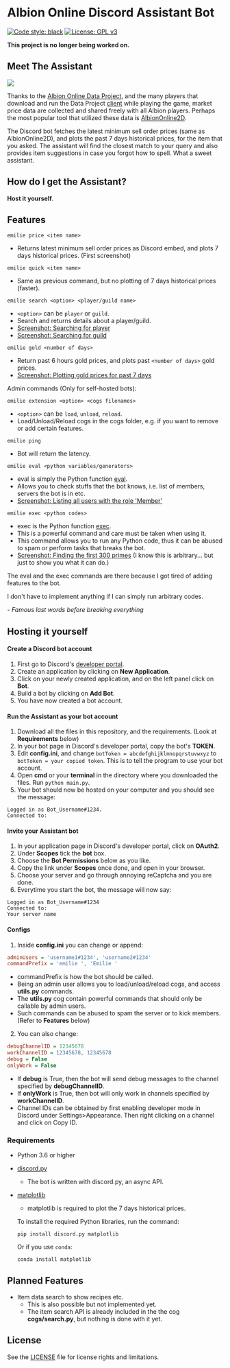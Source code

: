# Albion Online Discord Assistant Bot

[![Code style: black](https://img.shields.io/badge/code%20style-black-000000.svg)](https://github.com/psf/black)
[![License: GPL v3](https://img.shields.io/badge/License-GPLv3-blue.svg)](https://www.gnu.org/licenses/gpl-3.0)

**This project is no longer being worked on.**

## Meet The Assistant

![](Images/eg_price.png)

Thanks to the [Albion Online Data Project](https://www.albion-online-data.com/), and the many players that download and run the Data Project [client](https://github.com/BroderickHyman/albiondata-client/releases) while playing the game, market price data are collected and shared freely with all Albion players. Perhaps the most popular tool that utilized these data is [AlbionOnline2D](https://www.albiononline2d.com/en/item).

The Discord bot fetches the latest minimum sell order prices (same as AlbionOnline2D), and plots the past 7 days historical prices, for the item that you asked. The assistant will find the closest match to your query and also provides item suggestions in case you forgot how to spell. What a sweet assistant.

## How do I get the Assistant?

**Host it yourself**.

## Features

```
emilie price <item name>
```
+ Returns latest minimum sell order prices as Discord embed, and plots 7 days historical prices. (First screenshot)
```
emilie quick <item name>
```
+ Same as previous command, but no plotting of 7 days historical prices (faster).
```
emilie search <option> <player/guild name>
```
+ `<option>` can be `player` or `guild`.
+ Search and returns details about a player/guild.
+ [Screenshot: Searching for player](Images/eg_player.png)
+ [Screenshot: Searching for guild](Images/eg_guild.png)

```
emilie gold <number of days>
```
+ Return past 6 hours gold prices, and plots past `<number of days>` gold prices.
+ [Screenshot: Plotting gold prices for past 7 days](Images/eg_gold.png)

Admin commands (Only for self-hosted bots):
```
emilie extension <option> <cogs filenames>
```
+ `<option>` can be `load`, `unload`, `reload`.
+ Load/Unload/Reload cogs in the cogs folder, e.g. if you want to remove or add certain features.
```
emilie ping
```
+ Bot will return the latency.
```
emilie eval <python variables/generators>
```
+ eval is simply the Python function [eval](https://docs.python.org/3.5/library/functions.html#eval).
+ Allows you to check stuffs that the bot knows, i.e. list of members, servers the bot is in etc.
+ [Screenshot: Listing all users with the role 'Member'](Images/eg_member.png)
```
emilie exec <python codes>
```
+ exec is the Python function [exec](https://docs.python.org/3.5/library/functions.html#exec).
+ This is a powerful command and care must be taken when using it.
+ This command allows you to run any Python code, thus it can be abused to spam or perform tasks that breaks the bot.
+ [Screenshot: Finding the first 300 primes](Images/eg_primes.png) (I know this is arbitrary... but just to show you what it can do.)

The eval and the exec commands are there because I got tired of adding features to the bot.

I don't have to implement anything if I can simply run arbitrary codes.

*- Famous last words before breaking everything*

## Hosting it yourself

#### Create a Discord bot account

1. First go to Discord's [developer portal](https://discordapp.com/developers/applications/).
2. Create an application by clicking on **New Application**.
3. Click on your newly created application, and on the left panel click on **Bot**.
4. Build a bot by clicking on **Add Bot**.
5. You have now created a bot account.

#### Run the Assistant as your bot account

1. Download all the files in this repository, and the requirements. (Look at **Requirements** below)
2. In your bot page in Discord's developer portal, copy the bot's **TOKEN**.
3. Edit **config.ini**, and change `botToken = abcdefghijklmnopqrstuvwxyz` to `botToken = your copied token`. This is to tell the program to use your bot account.
4. Open **cmd** or your **terminal** in the directory where you downloaded the files. Run `python main.py`.
5. Your bot should now be hosted on your computer and you should see the message:
```
Logged in as Bot_Username#1234.
Connected to:
```

#### Invite your Assistant bot

1. In your application page in Discord's developer portal, click on **OAuth2**.
2. Under **Scopes** tick the **bot** box.
3. Choose the **Bot Permissions** below as you like.
4. Copy the link under **Scopes** once done, and open in your browser.
5. Choose your server and go through annoying reCaptcha and you are done.
6. Everytime you start the bot, the message will now say:
```
Logged in as Bot_Username#1234
Connected to:
Your server name
```

#### Configs

1. Inside **config.ini** you can change or append:
```ini
adminUsers = 'username1#1234', 'username2#1234'
commandPrefix = 'emilie ', 'Emilie '
```
  + commandPrefix is how the bot should be called.
  + Being an admin user allows you to load/unload/reload cogs, and access **utils.py** commands.
  + The **utils.py** cog contain powerful commands that should only be callable by admin users.
  + Such commands can be abused to spam the server or to kick members. (Refer to **Features** below)

2. You can also change:
```ini
debugChannelID = 12345678
workChannelID = 12345678, 12345678
debug = False
onlyWork = False
```
  + If **debug** is True, then the bot will send debug messages to the channel specified by **debugChannelID**.
  + If **onlyWork** is True, then bot will only work in channels specified by **workChannelID**.
  + Channel IDs can be obtained by first enabling developer mode in Discord under Settings>Appearance. Then right clicking on a channel and click on Copy ID.

### Requirements

+ Python 3.6 or higher
+ [discord.py](https://github.com/Rapptz/discord.py)
  + The bot is written with discord.py, an async API.
+ [matplotlib](https://matplotlib.org/)
  + matplotlib is required to plot the 7 days historical prices.

  To install the required Python libraries, run the command:
  ```
  pip install discord.py matplotlib
  ```
  Or if you use `conda`:
  ```
  conda install matplotlib
  ```

## Planned Features

+ Item data search to show recipes etc.
  + This is also possible but not implemented yet.
  + The item search API is already included in the the cog **cogs/search.py**, but nothing is done with it yet.

## License
See the [LICENSE](LICENSE) file for license rights and limitations.

